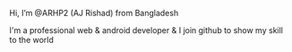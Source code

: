Hi, I’m @ARHP2 (AJ Rishad) from Bangladesh

I'm a professional web & android developer &
I join github to show my skill to the world
<!---
ARHP2/ARHP2 is a ✨ special ✨ repository because its `README.md` (this file) appears on your GitHub profile.
You can click the Preview link to take a look at your changes.
--->
